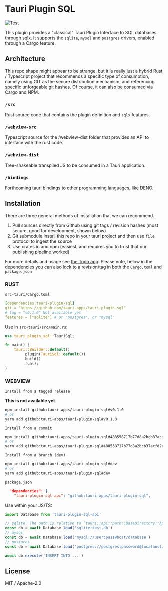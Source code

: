 # Tauri Plugin SQL

![Test](https://github.com/tauri-apps/tauri-plugin-sql/workflows/Test/badge.svg)

This plugin provides a "classical" Tauri Plugin Interface to SQL databases through [sqlx](https://github.com/launchbadge/sqlx).
It supports the `sqlite`, `mysql` and `postgres` drivers, enabled through a Cargo feature.

## Architecture

This repo shape might appear to be strange, but it is really just a hybrid Rust / Typescript project that recommends a specific type of consumption, namely using GIT as the secure distribution mechanism, and referencing specific unforgeable git hashes. Of course, it can also be consumed via Cargo and NPM.

### `/src`

Rust source code that contains the plugin definition and `sqlx` features.

### `/webview-src`

Typescript source for the /webview-dist folder that provides an API to interface with the rust code.

### `/webview-dist`

Tree-shakeable transpiled JS to be consumed in a Tauri application.

### `/bindings`

Forthcoming tauri bindings to other programming languages, like DENO.

## Installation

There are three general methods of installation that we can recommend.

1. Pull sources directly from Github using git tags / revision hashes (most secure, good for development, shown below)
2. Git submodule install this repo in your tauri project and then use `file` protocol to ingest the source
3. Use crates.io and npm (easiest, and requires you to trust that our publishing pipeline worked)

For more details and usage see [the Todo app](examples/todos-app/). Please note, below in the dependencies you can also lock to a revision/tag in both the `Cargo.toml` and `package.json`

### RUST

`src-tauri/Cargo.toml`

```yaml
[dependencies.tauri-plugin-sql]
git = "https://github.com/tauri-apps/tauri-plugin-sql"
# tag = "v0.1.0" Not available yet
features = ["sqlite"] # or "postgres", or "mysql"
```

Use in `src-tauri/src/main.rs`:

```rust
use tauri_plugin_sql::TauriSql;

fn main() {
    tauri::Builder::default()
        .plugin(TauriSql::default())
        .build()
        .run();
}
```

### WEBVIEW

`Install from a tagged release`

**This is not available yet**

```sh
npm install github:tauri-apps/tauri-plugin-sql#v0.1.0
# or
yarn add github:tauri-apps/tauri-plugin-sql#v0.1.0
```

`Install from a commit`

```sh
npm install github:tauri-apps/tauri-plugin-sql#488558717b77d8a2bcb37acfd2eca9658aeadc8e
# or
yarn add github:tauri-apps/tauri-plugin-sql#488558717b77d8a2bcb37acfd2eca9658aeadc8e
```

`Install from a branch (dev)`

```sh
npm install github:tauri-apps/tauri-plugin-sql#dev
# or
yarn add github:tauri-apps/tauri-plugin-sql#dev
```

`package.json`

```json
  "dependencies": {
    "tauri-plugin-sql-api": "github:tauri-apps/tauri-plugin-sql",
```

Use within your JS/TS:

```ts
import Database from 'tauri-plugin-sql-api'

// sqlite. The path is relative to `tauri::api::path::BaseDirectory::App`.
const db = await Database.load('sqlite:test.db')
// mysql
const db = await Database.load('mysql://user:pass@host/database')
// postgres
const db = await Database.load('postgres://postgres:password@localhost/test')

await db.execute('INSERT INTO ...')
```

## License

MIT / Apache-2.0
